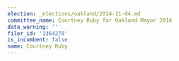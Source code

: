 ```yaml
---
election: _elections/oakland/2014-11-04.md
committee_name: Courtney Ruby for Oakland Mayor 2014
data_warning: ''
filer_id: '1364278'
is_incumbent: false
name: Courtney Ruby
---
```


